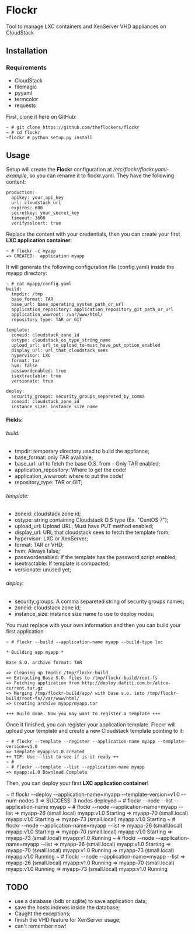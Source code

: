 # Flockr

Tool to manage LXC containers and XenServer VHD appliances on CloudStack

## Installation

### Requirements

- CloudStack
- filemagic
- pyyaml
- termcolor
- requests

First, clone it here on GitHub:

```shell
~ # git clone https://github.com/theflockers/flockr
~ # cd flockr
~flockr # python setup.py install
```
## Usage

Setup will create the **Flockr** configuration at */etc/flockr/flockr.yaml-example*, so you can rename it to flockr.yaml. They have the following content:

```shell
production:
  apikey: your_api_key
  url: cloudstack_url 
  expires: 600
  secretkey: your_secret_key
  timeout: 3600
  verifysslcert: true
```

Replace the content with your credentials, then you can create your first **LXC application container**:

```shell
~ # flockr -c myapp
=> CREATED:  application myapp
```
It will generate the following configuration file  (config.yaml) inside the myapp directory:
```shell
~ # cat myapp/config.yaml
build:
  tmpdir: /tmp
  base_format: TAR
  base_url: base_operating_system_path_or_url
  application_repository: application_repository_git_path_or_url
  application_wwwroot: /var/www/html/
  repository_type: TAR_or_GIT

template:
  zoneid: cloudstack_zone_id
  ostype: cloudstack_os_type_string_name
  upload_url: url_to_upload_to-must_have_put_option_enabled
  display_url: url_that_cloudstack_sees
  hypervisor: LXC
  format: tar
  hvm: false
  passwordenabled: true
  isextractable: true
  versionate: true

deploy:
  security_groups: security_groups_separeted_by_comma
  zoneid: cloudstack_zone_id
  instance_size: instance_size_name
```

#### Fields:
###### build:
- tmpdir: temporary directory used to build the appliance;
- base_format: only TAR available;
- base_url: url to fetch the base O.S. from - Only TAR enabled;
- application_repository: Where to get the code! 
- application_wwwroot: where to put the code!
- repository_type: TAR or GIT;

###### template:
- zoneid: cloudstack zone id;
- ostype: string containing Cloudstack O.S type (Ex. "CentOS 7");
- upload_url: Upload URL; Must have PUT method enabled;
- display_url: URL that cloudstack sees to fetch the template from;
- hypervisor: LXC or XenServer;
- format: TAR or VHD;
- hvm: Always false;
- passwordenabled: If the template has the password script enabled;
- isextractable: If template is compacted;
- versionate: unused yet;

###### deploy:
- security_groups: A comma separeted string of security groups names;
- zoneid: cloudstack zone id;
- instance_size: instance size name to use to deploy nodes;

You must replace with your own information and then you can build your first application

```shell
~ # flockr --build --application-name myapp --build-type lxc

* Building app myapp *

Base S.O. archive format: TAR

=> Cleaning up tmpdir /tmp/flockr-build
=> Extracting Base S.O. files to /tmp/flockr-build/root-fs
=> Fetching application from http://deploy.dafiti.com.br/alice-current.tar.gz
=> Merging /tmp/flockr-build/app/ with base s.o. into /tmp/flockr-build/root-fs//var/www/html/
=> Creating archive myapp/myapp.tar

+++ Build done. Now you may want to register a template +++
```
Once it finished, you can register your application template. Flockr will upload your template and create a new
Cloudstack template pointing to it:

```shell
~ # flockr --template --register --application-name myapp --template-version=v1.0
=> Template myapp:v1.0 created 
++ TIP: Use --list to see if is it ready ++
~ #
~ # flockr --template --list --application-name myapp
=> myapp:v1.0 Download Complete
```
Then, you can deploy your first **LXC application container**!

~ # flockr --deploy --application-name=myapp --template-version=v1.0 --num-nodes 3
=> SUCCESS: 3 nodes deployed
~ # flockr --node --list --application-name myapp
~ # flockr --node --application-name=myapp --list
=> myapp-26 (small.local) myapp:v1.0 Starting
=> myapp-70 (small.local) myapp:v1.0 Starting
=> myapp-73 (small.local) myapp:v1.0 Starting
~ # flockr --node --application-name=myapp --list
=> myapp-26 (small.local) myapp:v1.0 Starting
=> myapp-70 (small.local) myapp:v1.0 Starting
=> myapp-73 (small.local) myapp:v1.0 Running
~ # flockr --node --application-name=myapp --list
=> myapp-26 (small.local) myapp:v1.0 Starting
=> myapp-70 (small.local) myapp:v1.0 Running
=> myapp-73 (small.local) myapp:v1.0 Running
~ # flockr --node --application-name=myapp --list
=> myapp-26 (small.local) myapp:v1.0 Running
=> myapp-70 (small.local) myapp:v1.0 Running
=> myapp-73 (small.local) myapp:v1.0 Running

## TODO
- use a database (bdb or sqlite) to save application data;
- save the hosts indexes inside the database;
- Caught the exceptions;
- finish the VHD feature for XenServer usage;
- can't remember now!
